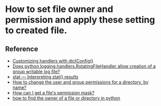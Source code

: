 # How to set file owner and permission and apply these setting to created file.


## Reference

* [Customizing handlers with dictConfig()
](https://docs.python.org/2/howto/logging-cookbook.html#customizing-handlers-with-dictconfig)
* [Does python logging.handlers.RotatingFileHandler allow creation of a group writable log file?](https://stackoverflow.com/questions/1407474/does-python-logging-handlers-rotatingfilehandler-allow-creation-of-a-group-writa)
* [stat — Interpreting stat() results](https://docs.python.org/2/library/stat.html#module-stat)
* [How to change the user and group permissions for a directory, by name?
](https://stackoverflow.com/questions/5994840/how-to-change-the-user-and-group-permissions-for-a-directory-by-namej)
* [How can I get a file's permission mask?
](https://stackoverflow.com/questions/5337070/how-can-i-get-a-files-permission-mask)
* [how to find the owner of a file or directory in python
](https://stackoverflow.com/questions/1830618/how-to-find-the-owner-of-a-file-or-directory-in-python)